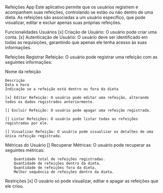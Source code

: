 Refeições App
Este aplicativo permite que os usuários registrem e acompanhem suas refeições, controlando se estão ou não dentro de uma dieta. As refeições são associadas a um usuário específico, que pode visualizar, editar e excluir apenas suas próprias refeições.

Funcionalidades
Usuários
	[x] Criação de Usuário: O usuário pode criar uma conta.
	[x] Autenticação de Usuário: O usuário deve ser identificado em todas as requisições, garantindo que apenas ele tenha acesso às suas informações.

Refeições
	Registrar Refeição: O usuário pode registrar uma refeição com as seguintes informações:

Nome da refeição

	Descrição
	Data e hora
	Indicação se a refeição está dentro ou fora da dieta

	[x] Editar Refeição: O usuário pode editar uma refeição, alterando todos os dados registrados anteriormente.

	[] Excluir Refeição: O usuário pode apagar uma refeição registrada.

	[] Listar Refeições: O usuário pode listar todas as refeições registradas por ele.

	[] Visualizar Refeição: O usuário pode visualizar os detalhes de uma única refeição registrada.

Métricas do Usuário
	[] Recuperar Métricas: O usuário pode recuperar as seguintes métricas:

		Quantidade total de refeições registradas.
		Quantidade de refeições dentro da dieta.
		Quantidade de refeições fora da dieta.
		Melhor sequência de refeições dentro da dieta.
Restrições
	[x] O usuário só pode visualizar, editar e apagar as refeições que ele criou.

